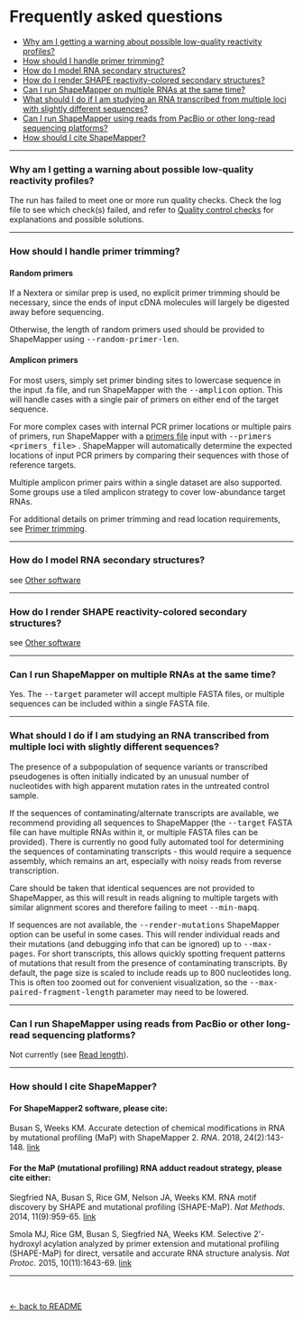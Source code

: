 <!---
NOTE:
If you're reading this, instead try opening README.html in a web browser 
or view this file from within the github repository website.

This is a github-flavored markdown file not meant to be easily readable.
-->

Frequently asked questions
==========================

- [Why am I getting a warning about possible low-quality reactivity profiles?](#warning)
- [How should I handle primer trimming?](#trimming)
- [How do I model RNA secondary structures?](#how-do-i-model)
- [How do I render SHAPE reactivity-colored secondary structures?](#how-do-i-render)
- [Can I run ShapeMapper on multiple RNAs at the same time?](#multiple-rnas)
- [What should I do if I am studying an RNA transcribed from multiple loci with slightly different sequences?](#multiple-loci)
- [Can I run ShapeMapper using reads from PacBio or other long-read sequencing platforms?](#long-reads)
- [How should I cite ShapeMapper?](#citation)

---

<h4 name="warning"> </h4>

### Why am I getting a warning about possible low-quality reactivity profiles?
The run has failed to meet one or more run quality checks.
Check the log file to see which check(s) failed, and refer to 
[Quality control checks](analysis_steps.md#quality-control-checks)
for explanations and possible solutions.

---

<h4 name="trimming"> </h4>

### How should I handle primer trimming?

#### Random primers
If a Nextera or similar prep is used, no explicit primer
trimming should be necessary, since the ends of input cDNA
molecules will largely be digested away before sequencing.

Otherwise, the length of random primers used should be
provided to ShapeMapper using <kbd>--random-primer-len</kbd>.

#### Amplicon primers
For most users, simply set primer binding sites to lowercase sequence in the input
.fa file, and run ShapeMapper with the <kbd>--amplicon</kbd> option. This will handle
cases with a single pair of primers on either end of the target sequence.

For more complex cases with internal PCR primer locations or multiple pairs of primers, run 
ShapeMapper with a [primers file](file_formats.md#primers-file) 
input with 
<kbd>--primers <primers_file></kbd>
. ShapeMapper will automatically determine
the expected locations of input PCR primers by comparing their sequences with those of
reference targets.

Multiple amplicon primer pairs within a single dataset are also supported. Some groups
use a tiled amplicon strategy to cover low-abundance target RNAs.

For additional details on primer trimming and read location requirements, 
see [Primer trimming](analysis_steps.md#primer-trimming-and-enforcement-of-read-location-requirements).

---

<h4 name="how-do-i-model"> </h4>

### How do I model RNA secondary structures?
see [Other software](other_software.md#rna-secondary-structure-modeling)

---

<h4 name="how-do-i-render"> </h4>

### How do I render SHAPE reactivity-colored secondary structures?
see [Other software](other_software.md#traditional-secondary-structure-diagrams)

---

<h4 name="multiple-rnas"> </h4>

### Can I run ShapeMapper on multiple RNAs at the same time?
Yes. The <kbd>--target</kbd> parameter will accept multiple 
FASTA files, or multiple sequences can be included within
a single FASTA file.

---

<h4 name="multiple-loci"> </h4>

### What should I do if I am studying an RNA transcribed from multiple loci with slightly different sequences?
The presence of a subpopulation of sequence variants or transcribed pseudogenes 
is often initially indicated by an unusual number of nucleotides with high
apparent mutation rates in the untreated control sample.

If the sequences of contaminating/alternate transcripts are available, we recommend
providing all sequences to ShapeMapper (the <kbd>--target</kbd> FASTA file can have multiple 
RNAs within it, or multiple FASTA files can be provided). 
There is currently no good fully automated tool for determining the
sequences of contaminating transcripts - this would require a sequence assembly,
which remains an art, especially with noisy reads from reverse transcription. 

Care should be taken that identical sequences are not provided to ShapeMapper,
as this will result in reads aligning to multiple targets with similar alignment
scores and therefore failing to meet <kbd>--min-mapq</kbd>.

If sequences are not available, the <kbd>--render-mutations</kbd>
ShapeMapper option can be useful in some cases. This will render individual reads 
and their mutations (and debugging info that can be ignored) up to <kbd>--max-pages</kbd>. 
For short transcripts, this
allows quickly spotting frequent patterns of mutations that result from the presence
of contaminating transcripts. By default, the page size is scaled to include reads
up to 800 nucleotides long. This is often too zoomed out for convenient visualization,
so the <kbd>--max-paired-fragment-length</kbd> parameter may need to be lowered.

---

<h4 name="long-reads"> </h4>

### Can I run ShapeMapper using reads from PacBio or other long-read sequencing platforms?
Not currently (see [Read length](analysis_steps.md#read-length)).

---

<h4 name="citation"> </h4>

### How should I cite ShapeMapper?
#### For ShapeMapper2 software, please cite: 

Busan S, Weeks KM. Accurate detection of chemical modifications in RNA by mutational profiling (MaP) with ShapeMapper 2. _RNA_. 2018, 24(2):143-148.
[link](http://rnajournal.cshlp.org/content/early/2017/11/07/rna.061945.117)

#### For the MaP (mutational profiling) RNA adduct readout strategy, please cite either: 

Siegfried NA, Busan S, Rice GM, Nelson JA, Weeks KM. RNA motif discovery by SHAPE and mutational profiling (SHAPE-MaP). _Nat Methods_. 2014, 11(9):959-65.
[link](http://www.ncbi.nlm.nih.gov/pubmed/25028896)

Smola MJ, Rice GM, Busan S, Siegfried NA, Weeks KM. Selective 2'-hydroxyl acylation analyzed by primer extension and mutational profiling (SHAPE-MaP) for direct, versatile and accurate RNA structure analysis. _Nat Protoc_. 2015, 10(11):1643-69.
[link](http://www.ncbi.nlm.nih.gov/pubmed/21979276)

---

&nbsp;&nbsp;&nbsp;&nbsp;

[← back to README](../README.md)
